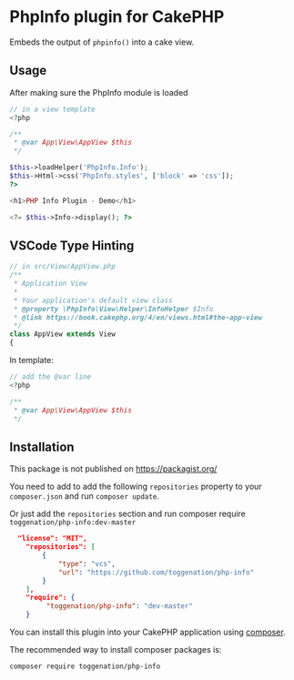 # PhpInfo plugin for CakePHP

Embeds the output of `phpinfo()` into a cake view.

## Usage

After making sure the PhpInfo module is loaded

```php
// in a view template
<?php

/**
 * @var App\View\AppView $this
 */

$this->loadHelper('PhpInfo.Info');
$this->Html->css('PhpInfo.styles', ['block' => 'css']);
?>

<h1>PHP Info Plugin - Demo</h1>

<?= $this->Info->display(); ?>

```
## VSCode Type Hinting

```php
// in src/View/AppView.php
/**
 * Application View
 *
 * Your application's default view class
 * @property \PhpInfo\View\Helper\InfoHelper $Info
 * @link https://book.cakephp.org/4/en/views.html#the-app-view
 */
class AppView extends View
{

```

In template:

```php
// add the @var line
<?php

/**
 * @var App\View\AppView $this
 */
```


## Installation
This package is not published on https://packagist.org/

You need to add to add the following `repositories` property to your `composer.json` and run `composer update`.

Or just add the `repositories` section and run composer require `toggenation/php-info:dev-master`

```json
  "license": "MIT",
    "repositories": [
        {
            "type": "vcs",
            "url": "https://github.com/toggenation/php-info"
        }
    ],
    "require": {
         "toggenation/php-info": "dev-master"
    }
```

You can install this plugin into your CakePHP application using [composer](https://getcomposer.org).

The recommended way to install composer packages is:

```sh
composer require toggenation/php-info
```
